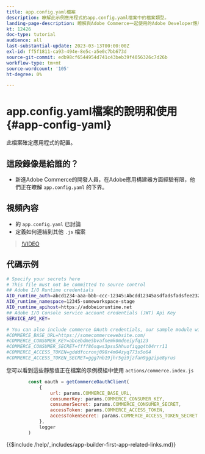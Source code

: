 ```yaml
---
title: app.config.yaml檔案
description: 瞭解此示例應用程式的app.config.yaml檔案中的檔案類型。
landing-page-description: 瞭解與Adobe Commerce一起使用的Adobe Developer應用程式生成器以及app.config.yaml中的檔案類型。
kt: 12426
doc-type: tutorial
audience: all
last-substantial-update: 2023-03-13T00:00:00Z
exl-id: ff5f1811-ca93-494e-8e5c-a5e0c7bb673d
source-git-commit: edb98cf6544954d741c43beb39f4056326c7d26b
workflow-type: tm+mt
source-wordcount: '105'
ht-degree: 0%

---
```


# app.config.yaml檔案的說明和使用 {#app-config-yaml}

此檔案確定應用程式的配置。

## 這段錄像是給誰的？

* 新進Adobe Commerce的開發人員，在Adobe應用構建器方面經驗有限，他們正在瞭解 `app.config.yaml` 的下界。

## 視頻內容

* 的 `app.config.yaml` 已討論
* 定義如何連結到其他 `.js` 檔案

>[!VIDEO](https://video.tv.adobe.com/v/3416592?quality=12&learn=on)

## 代碼示例

```bash
# Specify your secrets here
# This file must not be committed to source control
## Adobe I/O Runtime credentials
AIO_runtime_auth=abcd1234-aaa-bbb-ccc-12345:Abcdd12345asdfadsfadsfee2323232323232
AIO_runtime_namespace=12345-someworkspace-stage
AIO_runtime_apihost=https://adobeioruntime.net
## Adobe I/O Console service account credentials (JWT) Api Key
SERVICE_API_KEY=

# You can also include commerce OAuth credentials, our sample module will use the following example credentials:
#COMMERCE_BASE_URL=https://somecommercewebsite.com/
#COMMERCE_CONSUMER_KEY=abcebdme5bvafnemk0mdeeiyfq123
#COMMERCE_CONSUMER_SECRET=ffff86sqws3pss5hhuofiqgq4t04rrr11
#COMMERCE_ACCESS_TOKEN=gdddfccronj098r4m04zyq773s5o64
#COMMERCE_ACCESS_TOKEN_SECRET=ggg7nb19jhr5gi9jzfan9ggzipe8yrus
```

您可以看到這些靜態值正在檔案的示例模組中使用 `actions/commerce.index.js`

```javascript
        const oauth = getCommerceOauthClient(
            {
                url: params.COMMERCE_BASE_URL,
                consumerKey: params.COMMERCE_CONSUMER_KEY,
                consumerSecret: params.COMMERCE_CONSUMER_SECRET,
                accessToken: params.COMMERCE_ACCESS_TOKEN,
                accessTokenSecret: params.COMMERCE_ACCESS_TOKEN_SECRET
            },
            logger
        )
```

{{$include /help/_includes/app-builder-first-app-related-links.md}}
